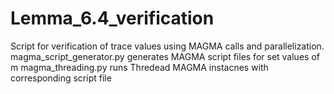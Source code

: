 # Lemma_6.4_verification
Script for verification of trace values using MAGMA calls and parallelization.
magma_script_generator.py generates MAGMA script files for set values of m
magma_threading.py runs  Thredead MAGMA instacnes with corresponding script file